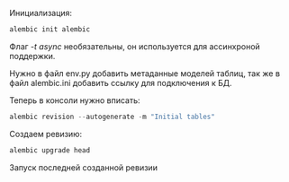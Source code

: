 Инициализация:

``` python
alembic init alembic
```
Флаг *-t async* необязательны, он используется для ассинхроной поддержки.

Нужно в файл env.py добавить метаданные моделей таблиц, так же в файл alembic.ini добавить ссылку для подключения к БД.

Теперь в консоли нужно вписать:

``` python
alembic revision --autogenerate -m "Initial tables"
```
Создаем ревизию:
```python
alembic upgrade head 
```
Запуск последней созданной ревизии